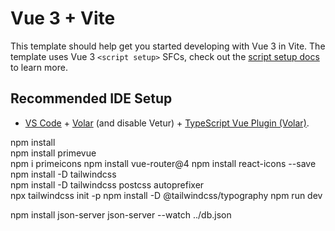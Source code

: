 # Vue 3 + Vite

This template should help get you started developing with Vue 3 in Vite. The template uses Vue 3 `<script setup>` SFCs, check out the [script setup docs](https://v3.vuejs.org/api/sfc-script-setup.html#sfc-script-setup) to learn more.

## Recommended IDE Setup

- [VS Code](https://code.visualstudio.com/) + [Volar](https://marketplace.visualstudio.com/items?itemName=Vue.volar) (and disable Vetur) + [TypeScript Vue Plugin (Volar)](https://marketplace.visualstudio.com/items?itemName=Vue.vscode-typescript-vue-plugin).

npm install   
npm install primevue  
npm i primeicons
npm install vue-router@4
npm install react-icons --save
npm install -D tailwindcss    
npm install -D tailwindcss postcss autoprefixer    
npx tailwindcss init -p
 npm install -D @tailwindcss/typography
npm run dev

 
 npm install json-server 
 json-server --watch ../db.json 
